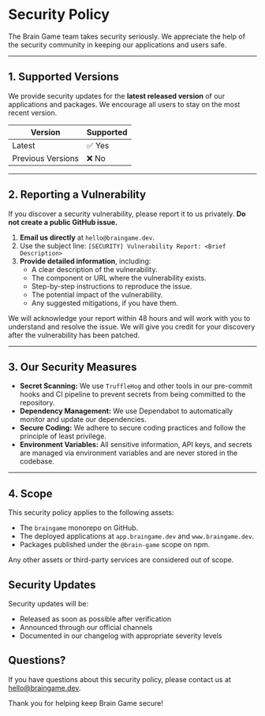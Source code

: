 # Security Policy

The Brain Game team takes security seriously. We appreciate the help of the security community in keeping our applications and users safe.

---

## 1. Supported Versions
We provide security updates for the **latest released version** of our applications and packages. We encourage all users to stay on the most recent version.

| Version | Supported |
|---|---|
| Latest | ✅ Yes |
| Previous Versions | ❌ No |

---

## 2. Reporting a Vulnerability
If you discover a security vulnerability, please report it to us privately. **Do not create a public GitHub issue.**

1.  **Email us directly** at `hello@braingame.dev`.
2.  Use the subject line: `[SECURITY] Vulnerability Report: <Brief Description>`
3.  **Provide detailed information**, including:
    -   A clear description of the vulnerability.
    -   The component or URL where the vulnerability exists.
    -   Step-by-step instructions to reproduce the issue.
    -   The potential impact of the vulnerability.
    -   Any suggested mitigations, if you have them.

We will acknowledge your report within 48 hours and will work with you to understand and resolve the issue. We will give you credit for your discovery after the vulnerability has been patched.

---

## 3. Our Security Measures
- **Secret Scanning:** We use `TruffleHog` and other tools in our pre-commit hooks and CI pipeline to prevent secrets from being committed to the repository.
- **Dependency Management:** We use Dependabot to automatically monitor and update our dependencies.
- **Secure Coding:** We adhere to secure coding practices and follow the principle of least privilege.
- **Environment Variables:** All sensitive information, API keys, and secrets are managed via environment variables and are never stored in the codebase.

---

## 4. Scope
This security policy applies to the following assets:
- The `braingame` monorepo on GitHub.
- The deployed applications at `app.braingame.dev` and `www.braingame.dev`.
- Packages published under the `@brain-game` scope on npm.

Any other assets or third-party services are considered out of scope.

## Security Updates

Security updates will be:
- Released as soon as possible after verification
- Announced through our official channels
- Documented in our changelog with appropriate severity levels

## Questions?

If you have questions about this security policy, please contact us at hello@braingame.dev.

Thank you for helping keep Brain Game secure! 